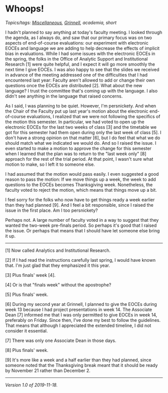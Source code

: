 Whoops!
=======

*Topics/tags: [Miscellaneous](index-misc), [Grinnell](index-grinnell), academia, short*

I hadn't planned to say anything at today's faculty meeting.  I looked
through the agenda, as I always do, and saw that our primary focus was
on two aspects of end-of-course evaluations: our experiment with electronic
EOCEs and language we are adding to help decrease the effects of implicit
bias in evaluations.  While I had some issues with the electronic EOCEs
in the spring, the folks in the Office of Analytic Support and Institutional
Research [1] were quite helpful, and I expect it will go more smoothly
the next time I give EOCEs.  I was also happy to see that the slides we
received in advance of the meeting addressed one of the difficulties that
I had encountered last year: Faculty aren't allowed to add or change their
own questions once the EOCEs are distributed [2].  What about the new
language?  I trust the committee that's coming up with the language.  I
also didn't see anything in the language that raised concerns.

As I said, I was planning to be quiet.  However, I'm persnickety.
And when the Chair of the Faculty put up last year's motion about
the electronic end-of-course evaluations, I realized that we were
not following the specifics of the motion this semester.  In
particular, we had voted to open up the electronic EOCEs for the
last two weeks of class [3] and the timetable we got for this
semester had them open during only the last week of class [5].  I
don't have a strong opinion on that matter [6], but I do feel that
what we do should match what we indicated we would do.  And so I
raised the issue.  I even started to make a motion to approve the
change for this semester when I learned that the plan was to return
to the "last week only" [8] approach for the rest of the trial
period.  At that point, I wasn't sure what motion to make, so I
left it to someone else.

I had assumed that the motion would pass easily.  I even suggested a
good reason to pass the motion: If we move things up a week, the week
to add questions to the EOCEs becomes Thanksgiving week.  Nonetheless,
the faculty voted to reject the motion, which means that things move
up a bit.

I feel sorry for the folks who now have to get things ready a week
earlier than they had planned [9].  And I feel a bit responsible,
since I raised the issue in the first place.  Am I too persnickety?

Perhaps not.  A large number of faculty voted in a way to suggest
that they wanted the two-week pre-finals period.  So perhaps it's
good that I raised the issue.  Or perhaps that means that I should
have let someone else bring it up.

---

[1] Now called Analytics and Institutional Research.

[2] If I had read the instructions carefully last spring, I would have 
known that.  I'm just glad that they emphasized it this year.

[3] Plus finals' week [4].

[4] Or is that "finals week" without the apostrophe?

[5] Plus finals' week.

[6] During my second year at Grinnell, I planned to give the EOCEs
during week 13 because I had project presentations in week 14.  The
Associate Dean [7] informed me that I was only permitted to give
EOCEs in week 14, preferably on Friday.  Since then, I've done my 
best to follow the guidelines.  That means that although I appreciated
the extended timeline, I did not consider it essential.

[7] There was only one Associate Dean in those days.

[8] Plus finals' week.

[9] It's more like a week and a half earlier than they had planned,
since someone noted that the Thanksgiving break meant that it should
be ready by November 21 rather than December 2.

---

*Version 1.0 of 2019-11-18.*

